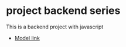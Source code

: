 # project backend series

This is a backend project with javascript
- [Model link](https://app.eraser.io/workspace/YtPqZ1VogxGy1jzIDkzj)